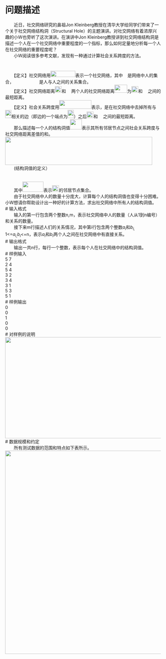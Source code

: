 <div id="pcont1" style="margin-top:20px; display:block;">

# 问题描述

<div class="pdcont">　　近日，社交网络研究的鼻祖Jon Kleinberg教授在清华大学给同学们带来了一个关于社交网络结构洞（Structural Hole）的主题演讲。对社交网络有着浓厚兴趣的小W也旁听了这次演讲。在演讲中Jon Kleinberg教授讲到社交网络结构洞是描述一个人在一个社交网络中重要程度的一个指标，那么如何定量地分析每一个人在社交网络的重要程度呢？<br/>
　　小W阅读很多参考文献，发现有一种通过计算社会关系跨度的方法。<br/>
<br/>
<br/>
　　【定义】社交网络用<img src="source/tsinsen/A1364/img/aHR0cDovL3d3dy50c2luc2VuLmNvbS9SZXF1aXJlRmlsZS5kbz9maWQ9ZUI1WUR5Z0E=.do" width="80" height="20"/>表示一个社交网络，其中<img src="source/tsinsen/A1364/img/aHR0cDovL3d3dy50c2luc2VuLmNvbS9SZXF1aXJlRmlsZS5kbz9maWQ9ZlE2RU5oYTk=.do" width="15" height="26"/>是网络中人的集合，<img width="82" height="17" src="source/tsinsen/A1364/img/aHR0cDovL3d3dy50c2luc2VuLmNvbS9SZXF1aXJlRmlsZS5kbz9maWQ9WU1BbmZMUmE=.do"/>是人与人之间的关系集合。<br/>
　　【定义】社交网络距离<img src="source/tsinsen/A1364/img/aHR0cDovL3d3dy50c2luc2VuLmNvbS9SZXF1aXJlRmlsZS5kbz9maWQ9VEVCZjdoOVk=.do" width="22" height="21"/>和<img src="source/tsinsen/A1364/img/aHR0cDovL3d3dy50c2luc2VuLmNvbS9SZXF1aXJlRmlsZS5kbz9maWQ9N0ZhMjU2bTk=.do" width="17" height="24"/>两个人的社交网络距离<img src="source/tsinsen/A1364/img/aHR0cDovL3d3dy50c2luc2VuLmNvbS9SZXF1aXJlRmlsZS5kbz9maWQ9SDhBdDRNRW4=.do" width="41" height="26"/>为<img src="source/tsinsen/A1364/img/aHR0cDovL3d3dy50c2luc2VuLmNvbS9SZXF1aXJlRmlsZS5kbz9maWQ9VEVCZjdoOVk=.do" width="22" height="21"/>和<img src="source/tsinsen/A1364/img/aHR0cDovL3d3dy50c2luc2VuLmNvbS9SZXF1aXJlRmlsZS5kbz9maWQ9N0ZhMjU2bTk=.do" width="17" height="24"/>之间的最短距离。<br/>
　　【定义】社会关系跨度用<img src="source/tsinsen/A1364/img/aHR0cDovL3d3dy50c2luc2VuLmNvbS9SZXF1aXJlRmlsZS5kbz9maWQ9MmdURWpFTU4=.do" width="104" height="28"/>表示，是在社交网络中去掉所有与<img src="source/tsinsen/A1364/img/aHR0cDovL3d3dy50c2luc2VuLmNvbS9SZXF1aXJlRmlsZS5kbz9maWQ9RVlGTEhtNkE=.do" width="20" height="26"/>相关的边（即边的一个端点为<img src="source/tsinsen/A1364/img/aHR0cDovL3d3dy50c2luc2VuLmNvbS9SZXF1aXJlRmlsZS5kbz9maWQ9RVlGTEhtNkE=.do" width="20" height="26"/>）之后<img src="source/tsinsen/A1364/img/aHR0cDovL3d3dy50c2luc2VuLmNvbS9SZXF1aXJlRmlsZS5kbz9maWQ9VEVCZjdoOVk=.do" width="22" height="21"/>和<img src="source/tsinsen/A1364/img/aHR0cDovL3d3dy50c2luc2VuLmNvbS9SZXF1aXJlRmlsZS5kbz9maWQ9N0ZhMjU2bTk=.do" width="17" height="24"/>之间的最短距离。<br/>
　　那么描述每一个人的结构洞值<img src="source/tsinsen/A1364/img/aHR0cDovL3d3dy50c2luc2VuLmNvbS9SZXF1aXJlRmlsZS5kbz9maWQ9TVJNSG41UWU=.do" width="38" height="33"/>表示其所有邻居节点之间社会关系跨度与社交网络距离差值的和。<br/>
<img src="source/tsinsen/A1364/img/aHR0cDovL3d3dy50c2luc2VuLmNvbS9SZXF1aXJlRmlsZS5kbz9maWQ9Sm5MYjNmNTI=.do" width="476" height="91"/><br/>
　　(结构洞值的定义）<br/>
<br/>
<br/>
　　其中<img width="68" height="33" src="source/tsinsen/A1364/img/aHR0cDovL3d3dy50c2luc2VuLmNvbS9SZXF1aXJlRmlsZS5kbz9maWQ9QWE0TDhMM0c=.do"/>表示<img src="source/tsinsen/A1364/img/aHR0cDovL3d3dy50c2luc2VuLmNvbS9SZXF1aXJlRmlsZS5kbz9maWQ9VEVCZjdoOVk=.do" width="22" height="21"/>的邻居节点集合。<br/>
　　由于社交网络中人的数量十分庞大，计算每个人的结构洞值也变得十分困难。小W想请你帮助设计出一种好的计算方法，求出社交网络中所有人的结构洞值。</div>
# 输入格式

<div class="pdcont">　　输入的第一行包含两个整数n,m，表示社交网络中人的数量（人从1到n编号）和关系的数量。<br/>
　　接下来m行描述人们的关系情况，其中第i行包含两个整数<i>a<sub>i</sub></i>和<i>b<sub>i, </sub></i>1&lt;=<i>a</i><sub><i>i</i>,</sub><i>b<sub>i</sub></i>&lt;=n，表示<i>a</i><sub><i>i</i></sub>和<i>b<sub>i</sub></i>两个人之间在社交网络中有直接关系。</div>
# 输出格式

<div class="pdcont">　　输出一共n行，每行一个整数，表示每个人在社交网络中的结构洞值。</div>
# 样例输入

<div class="pddata">5 7<br/>
2 4<br/>
5 4<br/>
3 2<br/>
3 4<br/>
3 1<br/>
5 3<br/>
5 1</div>
# 样例输出

<div class="pddata">0<br/>
0<br/>
1<br/>
0<br/>
0</div>
# 对样例的说明

<div class="pdcont"><img src="source/tsinsen/A1364/img/aHR0cDovL3d3dy50c2luc2VuLmNvbS9SZXF1aXJlRmlsZS5kbz9maWQ9ZTZhdG1uUUY=.do" width="935" height="328"/></div>
# 数据规模和约定

<div class="pdcont">　　所有测试数据的范围和特点如下表所示。<br/>
<img src="source/tsinsen/A1364/img/aHR0cDovL3d3dy50c2luc2VuLmNvbS9SZXF1aXJlRmlsZS5kbz9maWQ9OHRuZmRhQUc=.do" width="904" height="659"/></div>

</div>